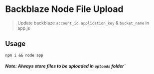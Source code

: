 # Backblaze Node File Upload

> Update backblaze `account_id`, `application_key` & `bucket_name` in app.js

## Usage
`npm i && node app`

##### Note: Always store files to be uploaded in `uploads` folder`
